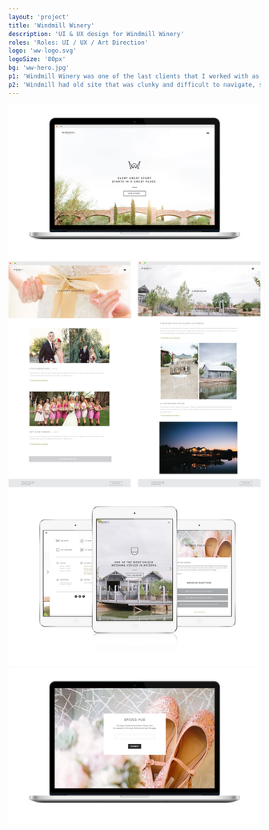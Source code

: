 ```yaml
---
layout: 'project'
title: 'Windmill Winery'
description: 'UI & UX design for Windmill Winery'
roles: 'Roles: UI / UX / Art Direction'
logo: 'ww-logo.svg'
logoSize: '80px'
bg: 'ww-hero.jpg'
p1: 'Windmill Winery was one of the last clients that I worked with as a part of Blinktank. My partner Caleb lead the charge with the branding and icons, while I tackled the web experience.  His feedback and suggestions were a critical part of this project. The web assets were the final deliverable of a larger branding project.'
p2: 'Windmill had old site that was clunky and difficult to navigate, so organizing the information into a logical flow was the primary challenge of this project.Because they are in the wedding industry, we used large imagery liberally throughout the site to tell the story of their brand and differentiate them from their competitors.'
---
```


![Homescreen](../assets/images/WW_Homescreen.jpg)
![Layouts](../assets/images/WW_Layout.jpg)
![Tablet View](../assets/images/WW_iPad.jpg)
![Login Screen](../assets/images/WW_mac.jpg)